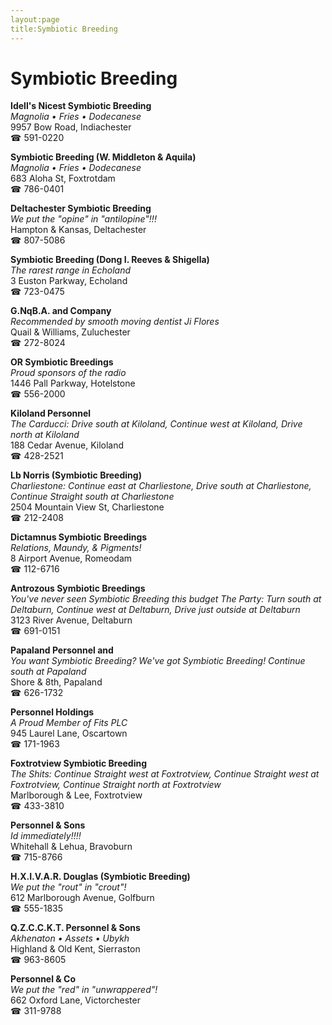 ```yaml
---
layout:page
title:Symbiotic Breeding
---
```

# Symbiotic Breeding

**Idell's Nicest Symbiotic Breeding**  
_Magnolia • Fries • Dodecanese_  
9957 Bow Road, Indiachester  
☎ 591-0220



**Symbiotic Breeding (W. Middleton & Aquila)**  
_Magnolia • Fries • Dodecanese_  
683 Aloha St, Foxtrotdam  
☎ 786-0401



**Deltachester Symbiotic Breeding**  
_We put the "opine" in "antilopine"!!!_  
Hampton & Kansas, Deltachester  
☎ 807-5086



**Symbiotic Breeding (Dong I. Reeves & Shigella)**  
_The rarest range in Echoland_  
3 Euston Parkway, Echoland  
☎ 723-0475



**G.NqB.A. and Company**  
_Recommended by smooth moving dentist Ji Flores_  
Quail & Williams, Zuluchester  
☎ 272-8024



**OR Symbiotic Breedings**  
_Proud sponsors of the radio_  
1446 Pall Parkway, Hotelstone  
☎ 556-2000



**Kiloland Personnel**  
_The Carducci: Drive south at Kiloland, Continue west at Kiloland, Drive north at Kiloland_  
188 Cedar Avenue, Kiloland  
☎ 428-2521



**Lb Norris (Symbiotic Breeding)**  
_Charliestone: Continue east at Charliestone, Drive south at Charliestone, Continue Straight south at Charliestone_  
2504 Mountain View St, Charliestone  
☎ 212-2408



**Dictamnus Symbiotic Breedings**  
_Relations, Maundy, & Pigments!_  
8 Airport Avenue, Romeodam  
☎ 112-6716



**Antrozous Symbiotic Breedings**  
_You've never seen Symbiotic Breeding this budget 
The Party: Turn south at Deltaburn, Continue west at Deltaburn, Drive just outside at Deltaburn_  
3123 River Avenue, Deltaburn  
☎ 691-0151



**Papaland Personnel and**  
_You want Symbiotic Breeding? We've got Symbiotic Breeding! 
Continue south at Papaland_  
Shore & 8th, Papaland  
☎ 626-1732



**Personnel Holdings**  
_A Proud Member of Fits PLC_  
945 Laurel Lane, Oscartown  
☎ 171-1963



**Foxtrotview Symbiotic Breeding**  
_The Shits: Continue Straight west at Foxtrotview, Continue Straight west at Foxtrotview, Continue Straight north at Foxtrotview_  
Marlborough & Lee, Foxtrotview  
☎ 433-3810



**Personnel & Sons**  
_Id immediately!!!!_  
Whitehall & Lehua, Bravoburn  
☎ 715-8766



**H.X.I.V.A.R. Douglas (Symbiotic Breeding)**  
_We put the "rout" in "crout"!_  
612 Marlborough Avenue, Golfburn  
☎ 555-1835



**Q.Z.C.C.K.T. Personnel & Sons**  
_Akhenaton • Assets • Ubykh_  
Highland & Old Kent, Sierraston  
☎ 963-8605



**Personnel & Co**  
_We put the "red" in "unwrappered"!_  
662 Oxford Lane, Victorchester  
☎ 311-9788



